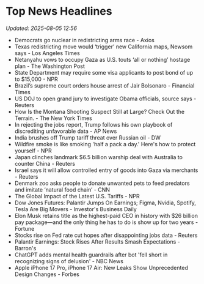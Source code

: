 # Top News Headlines

_Updated: 2025-08-05 12:56_

- Democrats go nuclear in redistricting arms race - Axios
- Texas redistricting move would ‘trigger’ new California maps, Newsom says - Los Angeles Times
- Netanyahu vows to occupy Gaza as U.S. touts ‘all or nothing’ hostage plan - The Washington Post
- State Department may require some visa applicants to post bond of up to $15,000 - NPR
- Brazil’s supreme court orders house arrest of Jair Bolsonaro - Financial Times
- US DOJ to open grand jury to investigate Obama officials, source says - Reuters
- How Is the Montana Shooting Suspect Still at Large? Check Out the Terrain. - The New York Times
- In rejecting the jobs report, Trump follows his own playbook of discrediting unfavorable data - AP News
- India brushes off Trump tariff threat over Russian oil - DW
- Wildfire smoke is like smoking 'half a pack a day.' Here's how to protect yourself - NPR
- Japan clinches landmark $6.5 billion warship deal with Australia to counter China - Reuters
- Israel says it will allow controlled entry of goods into Gaza via merchants - Reuters
- Denmark zoo asks people to donate unwanted pets to feed predators and imitate ‘natural food chain’ - CNN
- The Global Impact of the Latest U.S. Tariffs - NPR
- Dow Jones Futures: Palantir Jumps On Earnings; Figma, Nvidia, Spotify, Tesla Are Big Movers - Investor's Business Daily
- Elon Musk retains title as the highest-paid CEO in history with $26 billion pay package—and the only thing he has to do is show up for two years - Fortune
- Stocks rise on Fed rate cut hopes after disappointing jobs data - Reuters
- Palantir Earnings: Stock Rises After Results Smash Expectations - Barron's
- ChatGPT adds mental health guardrails after bot 'fell short in recognizing signs of delusion' - NBC News
- Apple iPhone 17 Pro, iPhone 17 Air: New Leaks Show Unprecedented Design Changes - Forbes